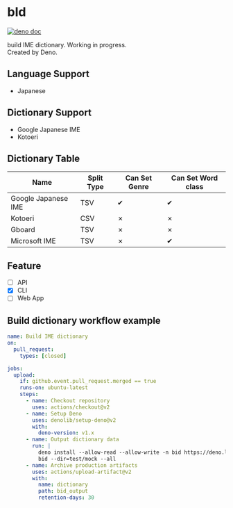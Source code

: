 # bId
[![deno doc](https://doc.deno.land/badge.svg)](https://doc.deno.land/https/deno.land/x/bid/mod.ts)

build IME dictionary. Working in progress.  
Created by Deno.

## Language Support

- Japanese

## Dictionary Support

- Google Japanese IME
- Kotoeri

## Dictionary Table

| Name                | Split Type | Can Set Genre | Can Set Word class |
| ------------------- | ---------- | ------------- | ------------------ |
| Google Japanese IME | TSV        | ✔             | ✔                  |
| Kotoeri             | CSV        | ✗             | ✗                  |
| Gboard              | TSV        | ✗             | ✗                  |
| Microsoft IME       | TSV        | ✗             | ✔                  |

## Feature

- [ ] API
- [x] CLI
- [ ] Web App

## Build dictionary workflow example
``` yml
name: Build IME dictionary
on:
  pull_request:
    types: [closed]

jobs:
  upload:
    if: github.event.pull_request.merged == true
    runs-on: ubuntu-latest
    steps:
      - name: Checkout repository
        uses: actions/checkout@v2
      - name: Setup Deno
        uses: denolib/setup-deno@v2
        with:
          deno-version: v1.x
      - name: Output dictionary data
        run: |
          deno install --allow-read --allow-write -n bid https://deno.land/x/bid/cli.ts
          bid --dir=test/mock --all
      - name: Archive production artifacts
        uses: actions/upload-artifact@v2
        with:
          name: dictionary
          path: bid_output
          retention-days: 30
```
